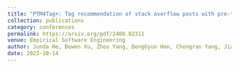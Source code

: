 ```yaml
---
title: "PTM4Tag+: Tag recommendation of stack overflow posts with pre-trained models"
collection: publications
category: conferences
permalink: https://arxiv.org/pdf/2408.02311
venue: Empirical Software Engineering
author: Junda He, Bowen Xu, Zhou Yang, DongGyun Han, Chengran Yang, Jiakun Liu, Zhipeng Zhao, David Lo
date: 2023-10-14
---
```

